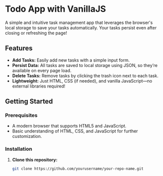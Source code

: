 # Todo App with VanillaJS

A simple and intuitive task management app that leverages the browser's local storage to save your tasks automatically. Your tasks persist even after closing or refreshing the page!

## Features

- **Add Tasks:** Easily add new tasks with a simple input form.
- **Persist Data:** All tasks are saved to local storage using JSON, so they’re available on every page load.
- **Delete Tasks:** Remove tasks by clicking the trash icon next to each task.
- **Lightweight:** Just HTML, CSS (if needed), and vanilla JavaScript—no external libraries required!

## Getting Started

### Prerequisites

- A modern browser that supports HTML5 and JavaScript.
- Basic understanding of HTML, CSS, and JavaScript for further customization.

### Installation

1. **Clone this repository:**

   ```bash
   git clone https://github.com/yourusername/your-repo-name.git
